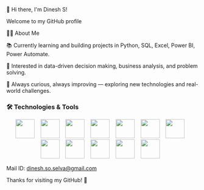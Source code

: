 👋 Hi there, I'm Dinesh S!

Welcome to my GitHub profile

🧑‍💻 About Me

📚 Currently learning and building projects in Python, SQL, Excel, Power BI, Power Automate.

🧠 Interested in data-driven decision making, business analysis, and problem solving.

🚀 Always curious, always improving — exploring new technologies and real-world challenges.

<h3>🛠️ Technologies & Tools</h3>
<p align="center">
  <!-- Excel -->
  <img src="https://img.icons8.com/color/48/microsoft-excel-2019--v1.png" height="50" />
  &nbsp;&nbsp;

  <!-- SQL (alternative vibrant cylinder-style icon) -->
  <img src="https://img.icons8.com/fluency/48/sql.png" height="50" />
  &nbsp;&nbsp;

  <!-- MySQL -->
  <img src="https://cdn.jsdelivr.net/gh/devicons/devicon/icons/mysql/mysql-original.svg" height="50" />
  &nbsp;&nbsp;

  <!-- Python -->
  <img src="https://cdn.jsdelivr.net/gh/devicons/devicon/icons/python/python-original.svg" height="50" />
  &nbsp;&nbsp;

  <!-- Pandas -->
  <img src="https://cdn.jsdelivr.net/gh/devicons/devicon/icons/pandas/pandas-original.svg" height="50" />
  &nbsp;&nbsp;

  <!-- NumPy -->
  <img src="https://cdn.jsdelivr.net/gh/devicons/devicon/icons/numpy/numpy-original.svg" height="50" />
  &nbsp;&nbsp;

  <!-- Matplotlib -->
  <img src="https://matplotlib.org/_static/images/logo2.svg" height="50" />
  &nbsp;&nbsp;

  <!-- Seaborn -->
  <img src="https://seaborn.pydata.org/_static/logo-wide-lightbg.svg" height="50" />
  &nbsp;&nbsp;

  <!-- Visual Studio Code -->
  <img src="https://cdn.jsdelivr.net/gh/devicons/devicon/icons/vscode/vscode-original.svg" height="50" />
  &nbsp;&nbsp;

  <!-- Jupyter Notebook -->
  <img src="https://cdn.jsdelivr.net/gh/devicons/devicon/icons/jupyter/jupyter-original.svg" height="50" />
  &nbsp;&nbsp;

  <!-- Power BI -->
  <img src="https://img.icons8.com/color/48/power-bi.png" height="50" />
  &nbsp;&nbsp;
  
  <!-- Power Automate (alternative vibrant-style icon) -->
  <img src="https://img.icons8.com/color/48/power-automate.png" height="50" />
  &nbsp;&nbsp;

Mail ID: dinesh.so.selva@gmail.com

Thanks for visiting my GitHub! 🚀
